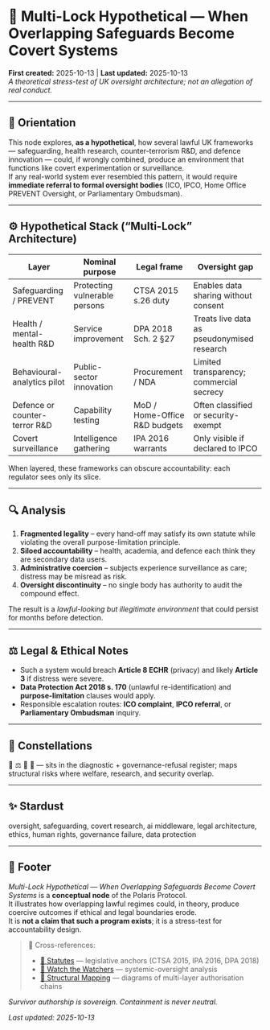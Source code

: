 # 🧠 Multi-Lock Hypothetical — When Overlapping Safeguards Become Covert Systems  
**First created:** 2025-10-13 | **Last updated:** 2025-10-13  
*A theoretical stress-test of UK oversight architecture; not an allegation of real conduct.*

---

## 🧭 Orientation  
This node explores, **as a hypothetical**, how several lawful UK frameworks — safeguarding, health research, counter-terrorism R&D, and defence innovation — could, if wrongly combined, produce an environment that functions like covert experimentation or surveillance.  
If any real-world system ever resembled this pattern, it would require **immediate referral to formal oversight bodies** (ICO, IPCO, Home Office PREVENT Oversight, or Parliamentary Ombudsman).  

---

## ⚙️ Hypothetical Stack (“Multi-Lock” Architecture)

| Layer | Nominal purpose | Legal frame | Oversight gap |
|-------|-----------------|--------------|----------------|
| Safeguarding / PREVENT | Protecting vulnerable persons | CTSA 2015 s.26 duty | Enables data sharing without consent |
| Health / mental-health R&D | Service improvement | DPA 2018 Sch. 2 §27 | Treats live data as pseudonymised research |
| Behavioural-analytics pilot | Public-sector innovation | Procurement / NDA | Limited transparency; commercial secrecy |
| Defence or counter-terror R&D | Capability testing | MoD / Home-Office R&D budgets | Often classified or security-exempt |
| Covert surveillance | Intelligence gathering | IPA 2016 warrants | Only visible if declared to IPCO |

When layered, these frameworks can obscure accountability: each regulator sees only its slice.

---

## 🔍 Analysis

1. **Fragmented legality** – every hand-off may satisfy its own statute while violating the overall purpose-limitation principle.  
2. **Siloed accountability** – health, academia, and defence each think they are secondary data users.  
3. **Administrative coercion** – subjects experience surveillance as care; distress may be misread as risk.  
4. **Oversight discontinuity** – no single body has authority to audit the compound effect.  

The result is a *lawful-looking but illegitimate environment* that could persist for months before detection.

---

## ⚖️ Legal & Ethical Notes  
- Such a system would breach **Article 8 ECHR** (privacy) and likely **Article 3** if distress were severe.  
- **Data Protection Act 2018 s. 170** (unlawful re-identification) and **purpose-limitation** clauses would apply.  
- Responsible escalation routes: **ICO complaint**, **IPCO referral**, or **Parliamentary Ombudsman** inquiry.  

---

## 🌌 Constellations  
🧿 ⚖️ 🧠 🔮 — sits in the diagnostic + governance-refusal register; maps structural risks where welfare, research, and security overlap.

---

## ✨ Stardust  
oversight, safeguarding, covert research, ai middleware, legal architecture, ethics, human rights, governance failure, data protection

---

## 🏮 Footer  
*Multi-Lock Hypothetical — When Overlapping Safeguards Become Covert Systems* is a **conceptual node** of the Polaris Protocol.  
It illustrates how overlapping lawful regimes could, in theory, produce coercive outcomes if ethical and legal boundaries erode.  
It is **not a claim that such a program exists**; it is a stress-test for accountability design.

> 📡 Cross-references:  
> - [📜 Statutes](../📜_Statutes/) — legislative anchors (CTSA 2015, IPA 2016, DPA 2018)  
> - [🧿 Watch the Watchers](../🧿_Watch_The_Watchers/) — systemic-oversight analysis  
> - [🧬 Structural Mapping](../🧬_Structural_Mapping/) — diagrams of multi-layer authorisation chains  

*Survivor authorship is sovereign. Containment is never neutral.*

_Last updated: 2025-10-13_
